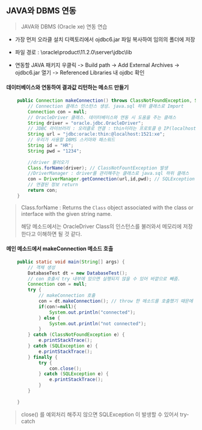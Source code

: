 ## JAVA와 DBMS 연동

> JAVA와 DBMS (Oracle xe) 연동 연습

* 가장 먼저 오라클 설치 디렉토리에서 ojdbc6.jar 파일 복사하여 임의의 폴더에 저장
* 파일 경로 : \oracle\product\11.2.0\server\jdbc\lib

* 연동할 JAVA 패키지 우클릭 -> Build path -> Add External Archives -> ojdbc6.jar 열기 -> Referenced Libraries 내 ojdbc 확인

  

#### 데이터베이스와 연동하여 결과값 리턴하는 메소드 만들기

```java
	public Connection makeConnection() throws ClassNotFoundException, SQLException {
        // Connection 클래스 인스턴스 생성. java.sql 하위 클래스로 Import
		Connection con = null;
        // OracleDriver 클래스. 데이터베이스와 연동 시 도움을 주는 클래스
		String driver = "oracle.jdbc.OracleDriver";
        // JDBC 라이브러리 : 오라클로 연결 : thin이라는 프로토콜 @ IP(localhost : 내부IP주소) : 포트번호 : 리스너
		String url = "jdbc:oracle:thin:@localhost:1521:xe";
        // 우리가 사용할 DBMS 스키마와 패스워드
		String id = "HR";
		String pwd = "1234";
		
        //driver 불러오기
		Class.forName(driver); // ClassNotFountException 발생
        //DriverManager : driver를 관리해주는 클래스로 java.sql 하위 클래스 
		con = DriverManager.getConnection(url,id,pwd); // SQLException 발생
        // 연결된 정보 return
		return con;
	}
```

> Class.forName : Returns the `Class` object associated with the class or interface with the given string name.
>
> 해당 메소드에서는 OracleDriver Class의 인스턴스를 불러와서 메모리에 저장한다고 이해하면 될 것 같다.



#### 메인 메소드에서 makeConnection 메소드 호출

```java
	public static void main(String[] args) {
		// 객체 생성
		DatabaseTest dt = new DatabaseTest();
        // con 호출시 try 내부에 있으면 실행되지 않을 수 있어 바깥으로 빼줌.
        Connection con = null;
		try {
            // makeConnection 호출
            con = dt.makeConnection(); // throw 한 메소드를 호출했기 때문에 try - catch 블록으로 예외처리
            if(con!=null){
                System.out.println("connected");
            } else {
                System.out.println("not connected");
            }
		} catch (ClassNotFoundException e) {
			e.printStackTrace();
		} catch (SQLException e) {
			e.printStackTrace();
		} finally {
            try {
                con.close();
            } catch (SQLException e) {
                e.printStackTrace();
            }
        }
		
	}
```

> close() 를 예외처리 해주지 않으면  SQLException 이 발생할 수 있어서 try-catch

